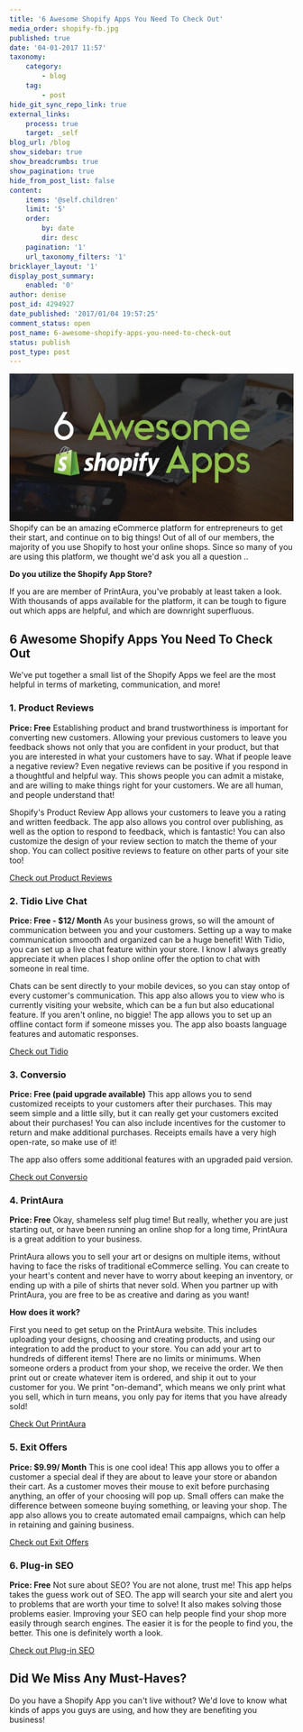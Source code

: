 ```yaml
---
title: '6 Awesome Shopify Apps You Need To Check Out'
media_order: shopify-fb.jpg
published: true
date: '04-01-2017 11:57'
taxonomy:
    category:
        - blog
    tag:
        - post
hide_git_sync_repo_link: true
external_links:
    process: true
    target: _self
blog_url: /blog
show_sidebar: true
show_breadcrumbs: true
show_pagination: true
hide_from_post_list: false
content:
    items: '@self.children'
    limit: '5'
    order:
        by: date
        dir: desc
    pagination: '1'
    url_taxonomy_filters: '1'
bricklayer_layout: '1'
display_post_summary:
    enabled: '0'
author: denise
post_id: 4294927
date_published: '2017/01/04 19:57:25'
comment_status: open
post_name: 6-awesome-shopify-apps-you-need-to-check-out
status: publish
post_type: post
---
```


[![](shopify-fb.jpg)](/blog/e-commerce-tips/6-awesome-shopify-apps-you-need-to-check-out)
Shopify can be an amazing eCommerce platform for entrepreneurs to get their start, and continue on to big things! Out of all of our members, the majority of you use Shopify to host your online shops. Since so many of you are using this platform, we thought we'd ask you all a question .. 

<strong>Do you utilize the Shopify App Store? </strong>

If you are are member of PrintAura, you've probably at least taken a look. With thousands of apps available for the platform, it can be tough to figure out which apps are helpful, and which are downright superfluous. 

<h2>6 Awesome Shopify Apps You Need To Check Out</h2>
We've put together a small list of the Shopify Apps we feel are the most helpful in terms of marketing, communication, and more! 

<h3>1. Product Reviews </h3>
<strong>Price: Free</strong>
Establishing product and brand trustworthiness is important for converting new customers. Allowing your previous customers to leave you feedback shows not only that you are confident in your product, but that you are interested in what your customers have to say. What if people leave a negative review? Even negative reviews can be positive if you respond in a thoughtful and helpful way. This shows people you can admit a mistake, and are willing to make things right for your customers. We are all human, and people understand that!

Shopify's Product Review App allows your customers to leave you a rating and written feedback. The app also allows you control over publishing, as well as the option to respond to feedback, which is fantastic! You can also customize the design of your review section to match the theme of your shop. You can collect positive reviews to feature on other parts of your site too! 

<a href="https://apps.shopify.com/product-reviews" target="_blank">Check out Product Reviews </a>

<h3>2. Tidio Live Chat</h3>
<strong>Price: Free - $12/ Month</strong>
As your business grows, so will the amount of communication between you and your customers. Setting up a way to make communication smoooth and organized can be a huge benefit! With Tidio, you can set up a live chat feature within your store. I know I always greatly appreciate it when places I shop online offer the option to chat with someone in real time.  

Chats can be sent directly to your mobile devices, so you can stay ontop of every customer's communication. This app also allows you to view who is currently visiting your website, which can be a fun but also educational feature. If you aren't online, no biggie! The app allows you to set up an offline contact form if someone misses you. The app also boasts language features and automatic responses. 

<a href="https://apps.shopify.com/tidio-chat?utm_source=shopify-blog&utm_medium=blog&utm_campaign=10-high-impact-shopify-apps-that-can-help-you-sell-more" target="_blank">Check out Tidio</a>

<h3>3. Conversio</h3>
<strong>Price: Free (paid upgrade available)</strong>
This app allows you to send customized receipts to your customers after their purchases. This may seem simple and a little silly, but it can really get your customers excited about their purchases! You can also include incentives for the customer to return and make additional purchases. Receipts emails have a very high open-rate, so make use of it!

The app also offers some additional features with an upgraded paid version. 

<a href="https://www.shopify.com/blog/57215173-10-high-impact-shopify-apps-that-can-help-you-sell-more" target="_blank">Check out Conversio </a>

<h3>4. PrintAura</h3>
<strong>Price: Free</strong> 
Okay, shameless self plug time! But really, whether you are just starting out, or have been running an online shop for a long time, PrintAura is a great addition to your business. 

PrintAura allows you to sell your art or designs on multiple items, without having to face the risks of traditional eCommerce selling. You can create to your heart's content and never have to worry about keeping an inventory, or ending up with a pile of shirts that never sold. When you partner up with PrintAura, you are free to be as creative and daring as you want!

<strong>How does it work? </strong>

First you need to get setup on the PrintAura website. This includes uploading your designs, choosing and creating products, and using our integration to add the product to your store. You can add your art to hundreds of different items! There are no limits or minimums. When someone orders a product from your shop, we receive the order. We then print out or create whatever item is ordered, and ship it out to your customer for you. We print "on-demand", which means we only print what you sell, which in turn means, you only pay for items that you have already sold! 

<a href="https://printaura.com/register/" target="_blank">Check Out PrintAura</a>

<h3>5. Exit Offers </h3>
<strong>Price: $9.99/ Month</strong>
This is one cool idea! This app allows you to offer a customer a special deal if they are about to leave your store or abandon their cart. As a customer moves their mouse to exit before purchasing anything, an offer of your choosing will pop up. Small offers can make the difference between someone buying something, or leaving your shop. The app also allows you to create automated email campaigns, which can help in retaining and gaining business. 

<a href="https://apps.shopify.com/sticky-exit-offers?utm_source=shopify-blog&utm_medium=blog&utm_campaign=10-high-impact-shopify-apps-that-can-help-you-sell-more" target="_blank">Check out Exit Offers </a>

<h3>6. Plug-in SEO </h3>
<strong>Price: Free</strong>
Not sure about SEO? You are not alone, trust me! This app helps takes the guess work out of SEO. The app will search your site and alert you to problems that are worth your time to solve! It also makes solving those problems easier. Improving your SEO can help people find your shop more easily through search engines. The easier it is for the people to find you, the better. This one is definitely worth a look. 

<a href="https://apps.shopify.com/plug-in-seo" target="_blank">Check out Plug-in SEO</a>

<h2>Did We Miss Any Must-Haves?</h2>
Do you have a Shopify App you can't live without? We'd love to know what kinds of apps you guys are using, and how they are benefiting you business! 